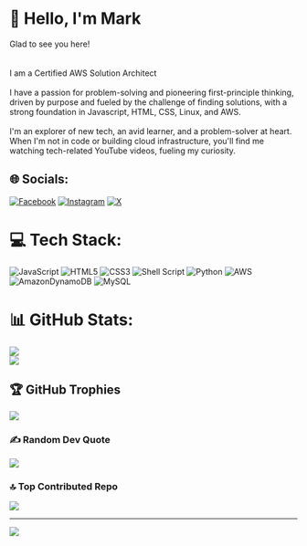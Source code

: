 #  🤝 Hello, I'm Mark
Glad to see you here!   <br><br><br>I am a Certified AWS Solution Architect <br><br>I have a passion for problem-solving and pioneering first-principle thinking, driven by purpose and fueled by the challenge of finding solutions, with a strong foundation in Javascript, HTML, CSS, Linux, and  AWS.  <br><br> I'm an explorer of new tech, an avid learner, and a problem-solver at heart. When I'm not in code or building cloud infrastructure, you'll find me watching tech-related YouTube videos, fueling my curiosity.


## 🌐 Socials:
[![Facebook](https://img.shields.io/badge/Facebook-%231877F2.svg?logo=Facebook&logoColor=white)](https://facebook.com/https://www.facebook.com/ugbabe.mark) [![Instagram](https://img.shields.io/badge/Instagram-%23E4405F.svg?logo=Instagram&logoColor=white)](https://instagram.com/https://www.instagram.com/mark_antonie/) [![X](https://img.shields.io/badge/X-black.svg?logo=X&logoColor=white)](https://x.com/https://twitter.com/Officialantonie) 

# 💻 Tech Stack:
![JavaScript](https://img.shields.io/badge/javascript-%23323330.svg?style=for-the-badge&logo=javascript&logoColor=%23F7DF1E) ![HTML5](https://img.shields.io/badge/html5-%23E34F26.svg?style=for-the-badge&logo=html5&logoColor=white) ![CSS3](https://img.shields.io/badge/css3-%231572B6.svg?style=for-the-badge&logo=css3&logoColor=white) ![Shell Script](https://img.shields.io/badge/shell_script-%23121011.svg?style=for-the-badge&logo=gnu-bash&logoColor=white) ![Python](https://img.shields.io/badge/python-3670A0?style=for-the-badge&logo=python&logoColor=ffdd54) ![AWS](https://img.shields.io/badge/AWS-%23FF9900.svg?style=for-the-badge&logo=amazon-aws&logoColor=white) ![AmazonDynamoDB](https://img.shields.io/badge/Amazon%20DynamoDB-4053D6?style=for-the-badge&logo=Amazon%20DynamoDB&logoColor=white) ![MySQL](https://img.shields.io/badge/mysql-%2300000f.svg?style=for-the-badge&logo=mysql&logoColor=white)
# 📊 GitHub Stats:
![](https://github-readme-stats.vercel.app/api?username=UgbabeMark&theme=dark&hide_border=false&include_all_commits=false&count_private=false)<br/>
![](https://github-readme-streak-stats.herokuapp.com/?user=UgbabeMark&theme=dark&hide_border=false)
## 🏆 GitHub Trophies
![](https://github-profile-trophy.vercel.app/?username=UgbabeMark&theme=radical&no-frame=false&no-bg=true&margin-w=4)

### ✍️ Random Dev Quote
![](https://quotes-github-readme.vercel.app/api?type=horizontal&theme=radical)

### 🔝 Top Contributed Repo
![](https://github-contributor-stats.vercel.app/api?username=UgbabeMark&limit=5&theme=dark&combine_all_yearly_contributions=true)

---
[![](https://visitcount.itsvg.in/api?id=UgbabeMark&icon=0&color=0)](https://visitcount.itsvg.in)
